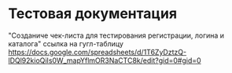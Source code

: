 # Тестовая документация 
"Созданиче чек-листа для тестирования регистрации, логина и каталога" ссылка на гугл-таблицу 
https://docs.google.com/spreadsheets/d/1T6ZyDztzQ-lDQl92kioQiIs0W_mapYflmOR3NaCTC8k/edit?gid=0#gid=0
